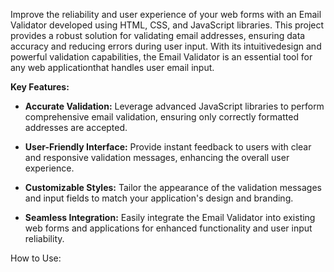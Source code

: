 Improve the reliability and user experience of your web forms with an Email Validator developed using HTML, CSS, and JavaScript libraries. This project provides a robust solution for validating email addresses, ensuring data accuracy and reducing errors during user input. With its intuitivedesign and powerful validation capabilities, the Email Validator is an essential tool for any web applicationthat handles user email input.

  **Key Features:**

- **Accurate Validation:**  Leverage advanced JavaScript libraries to perform comprehensive email validation, ensuring only correctly formatted addresses are accepted.

- **User-Friendly Interface:**  Provide instant feedback to users with clear and responsive validation messages, enhancing the overall user experience.

- **Customizable Styles:** Tailor the appearance of the validation messages and input fields to match your application's design and branding.

- **Seamless Integration:**  Easily integrate the Email Validator into existing web forms and applications for enhanced functionality and user input reliability.


How to Use:


